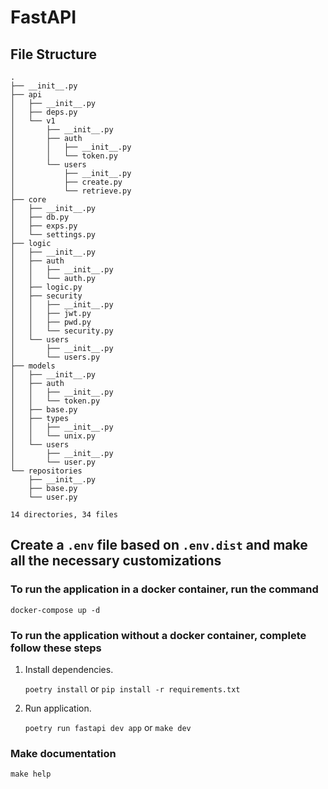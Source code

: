 # FastAPI

## File Structure
```
.
├── __init__.py
├── api
│   ├── __init__.py
│   ├── deps.py
│   └── v1
│       ├── __init__.py
│       ├── auth
│       │   ├── __init__.py
│       │   └── token.py
│       └── users
│           ├── __init__.py
│           ├── create.py
│           └── retrieve.py
├── core
│   ├── __init__.py
│   ├── db.py
│   ├── exps.py
│   └── settings.py
├── logic
│   ├── __init__.py
│   ├── auth
│   │   ├── __init__.py
│   │   └── auth.py
│   ├── logic.py
│   ├── security
│   │   ├── __init__.py
│   │   ├── jwt.py
│   │   ├── pwd.py
│   │   └── security.py
│   └── users
│       ├── __init__.py
│       └── users.py
├── models
│   ├── __init__.py
│   ├── auth
│   │   ├── __init__.py
│   │   └── token.py
│   ├── base.py
│   ├── types
│   │   ├── __init__.py
│   │   └── unix.py
│   └── users
│       ├── __init__.py
│       └── user.py
└── repositories
    ├── __init__.py
    ├── base.py
    └── user.py

14 directories, 34 files
```

## Create a `.env` file based on `.env.dist` and make all the necessary customizations

### To run the application in a docker container, run the command

`docker-compose up -d`

### To run the application without a docker container, complete follow these steps

1. Install dependencies.

    `poetry install` or `pip install -r requirements.txt`
2. Run application.

    `poetry run fastapi dev app` or `make dev`

### Make documentation

`make help`
